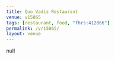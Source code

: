 ```yaml
---
title: Quo Vadis Restaurant
venue: v15865
tags: [restaurant, food, "fhrs:412866"]
permalink: /v/15865/
layout: venue
---
```

null
